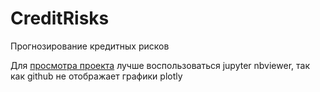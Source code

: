 # CreditRisks
Прогнозирование кредитных рисков


Для <a href='https://nbviewer.org/github/1mmo/CreditRisks/blob/main/credit_risks.ipynb'>просмотра проекта</a> лучше воспользоваться jupyter nbviewer, так как github не отображает графики plotly


